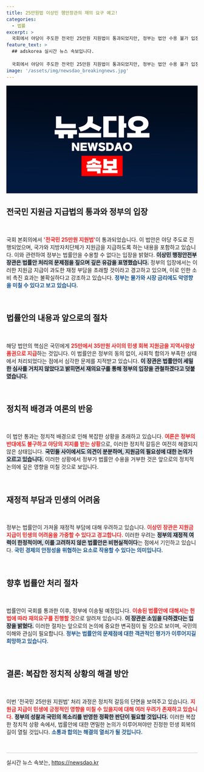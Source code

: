 ```yaml
---
title: 25만원법 이상민 행안장관의 재의 요구 예고!
categories:
  - 법률
excerpt: >
  국회에서 야당이 주도한 전국민 25만원 지원법이 통과되었지만, 정부는 법안 수용 불가 입장을 발표해 긴장감이 감돌고 있다. 민생회복 지원금의 실제 효과와 재정 부담에 대한 우려가 커지는 가운데, 향후 정부의 재의 요구가 예고되며 국정운영에 파장이 우려된다.
feature_text: >
  ## adskorea 실시간 뉴스 속보입니다.

  국회에서 야당이 주도한 전국민 25만원 지원법이 통과되었지만, 정부는 법안 수용 불가 입장을 발표해 긴장감이 감돌고 있다. 민생회복 지원금의 실제 효과와 재정 부담에 대한 우려가 커지는 가운데, 향후 정부의 재의 요구가 예고되며 국정운영에 파장이 우려된다.
image: '/assets/img/newsdao_breakingnews.jpg'
---
```


<p><img src="/assets/img/newsdao_breakingnews.jpg" alt="adskorea 속보" /></p>

<h2 data-ke-size="size26">전국민 지원금 지급법의 통과와 정부의 입장</h2>

<p data-ke-size="size16">&nbsp;</p>

<p>국회 본회의에서 <b><span style="color: #ee2323;">'전국민 25만원 지원법'</span></b>이 통과되었습니다. 이 법안은 야당 주도로 진행되었으며, 국가와 지방자치단체가 지원금을 지급하도록 하는 내용을 포함하고 있습니다. 이와 관련하여 정부는 법률안을 수용할 수 없다는 입장을 밝혔다. <b><span style="background-color: #21538527;">이상민 행정안전부 장관은 법률안 처리의 문제점을 짚으며 깊은 유감을 표명했습니다.</span></b> 정부의 입장에서는 이러한 지원금 지급이 과도한 재정 부담을 초래할 것이라고 경고하고 있으며, 이로 인한 소비 촉진 효과는 불확실하다고 강조하고 있습니다. <b><span style="color: #1a5490;">정부는 물가와 시장 금리에도 악영향을 미칠 수 있다고 보고 있습니다.</span></b></p>

<p data-ke-size="size16">&nbsp;</p>

<h2 data-ke-size="size26">법률안의 내용과 앞으로의 절차</h2>

<p data-ke-size="size16">&nbsp;</p>

<p>해당 법안의 핵심은 국민에게 <b><span style="color: #ee2323;">25만에서 35만원 사이의 민생 회복 지원금을 지역사랑상품권으로 지급</span></b>하는 것입니다. 이 법률안은 정부의 동의 없이, 사회적 합의가 부족한 상태에서 처리되었다는 점에서 심각한 문제를 지적받고 있습니다. <b><span style="background-color: #21538527;">이 장관은 법률안이 세밀한 심사를 거치지 않았다고 밝히면서 재의요구를 통해 정부의 입장을 관철하겠다고 덧붙였습니다.</span></b></p>

<p data-ke-size="size16">&nbsp;</p>

<h2 data-ke-size="size26">정치적 배경과 여론의 반응</h2>

<p data-ke-size="size16">&nbsp;</p>

<p>이 법안 통과는 정치적 배경으로 인해 복잡한 상황을 초래하고 있습니다. <b><span style="color: #ee2323;">여론은 정부의 반대에도 불구하고 야당의 지지를 받는 상황</span></b>으로, 이러한 정치적 갈등은 여전히 해결되지 않은 상태입니다. <b><span style="background-color: #21538527;">국민들 사이에서도 의견이 분분하며, 지원금의 필요성에 대한 논의가 오르고 있습니다.</span></b> 이러한 상황에서 정부가 법률안 수용을 거부한 것은 앞으로의 정치적 논의에 깊은 영향을 미칠 것으로 보입니다.</p>

<p data-ke-size="size16">&nbsp;</p>

<h2 data-ke-size="size26">재정적 부담과 민생의 어려움</h2>

<p data-ke-size="size16">&nbsp;</p>

<p>정부는 법률안이 가져올 재정적 부담에 대해 우려하고 있습니다. <b><span style="color: #ee2323;">이상민 장관은 지원금 지급이 민생의 어려움을 가중할 수 있다고 경고합니다.</span></b> 이러한 우려는 <b><span style="background-color: #21538527;">정부의 재정적 여력이 한정적이며, 이를 고려하지 않은 법률안은 비현실적이다</span></b>는 점에서 기인하고 있습니다. <b><span style="color: #1a5490;">국민 경제의 안정성을 위협하는 요소로 작용할 수 있다는 의미입니다.</span></b></p>

<p data-ke-size="size16">&nbsp;</p>

<h2 data-ke-size="size26">향후 법률안 처리 절차</h2>

<p data-ke-size="size16">&nbsp;</p>

<p>법률안이 국회를 통과한 이후, 정부에 이송될 예정입니다. <b><span style="color: #ee2323;">이송된 법률안에 대해서는 헌법에 따라 재의요구를 진행할 것</span></b>으로 알려져 있습니다. <b><span style="background-color: #21538527;">이 장관은 소임을 다하겠다는 입장을 밝혔다.</span></b> 이러한 절차는 앞으로의 논의에 중요한 변곡점이 될 것으로 보이며, 국민의 이해와 관심이 필요합니다. <b><span style="color: #1a5490;">정부는 법률안의 문제점에 대한 객관적인 평가가 이루어지길 희망하고 있습니다.</span></b></p>

<p data-ke-size="size16">&nbsp;</p>

<h2 data-ke-size="size26">결론: 복잡한 정치적 상황의 해결 방안</h2>

<p data-ke-size="size16">&nbsp;</p>

<p>이번 '전국민 25만원 지원법' 처리 과정은 정치적 갈등의 단면을 보여주고 있습니다. <b><span style="color: #ee2323;">지원금 지급이 민생에 긍정적인 영향을 미칠 수 있을지에 대해 여러 우려가 존재하고 있습니다.</span></b> <b><span style="background-color: #21538527;">정부의 성찰과 국민의 목소리를 반영한 정확한 판단이 필요할 것입니다.</span></b> 이러한 복잡한 정치적 상황 속에서, 법률안에 대한 면밀한 논의가 이루어져야만 진정한 민생 회복의 길이 열릴 것입니다. <b><span style="color: #1a5490;">소통과 합의는 해결의 열쇠가 될 것입니다.</span></b></p>

<p data-ke-size="size16">&nbsp;</p>

<hr style="height:1px; border:none; color:#ccc; background-color:#ccc;" />
실시간 뉴스 속보는, <a href="https://newsdao.kr" rel="dofollow">https://newsdao.kr</a>


